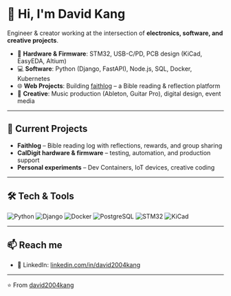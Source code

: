 # 👋 Hi, I'm David Kang  

Engineer & creator working at the intersection of **electronics, software, and creative projects**.  

- 🔌 **Hardware & Firmware**: STM32, USB-C/PD, PCB design (KiCad, EasyEDA, Altium)  
- 💻 **Software**: Python (Django, FastAPI), Node.js, SQL, Docker, Kubernetes  
- 🌐 **Web Projects**: Building [faithlog](https://godwithus.church) – a Bible reading & reflection platform  
- 🎵 **Creative**: Music production (Ableton, Guitar Pro), digital design, event media  

---

## 🚀 Current Projects
- **Faithlog** – Bible reading log with reflections, rewards, and group sharing  
- **CalDigit hardware & firmware** – testing, automation, and production support  
- **Personal experiments** – Dev Containers, IoT devices, creative coding  

---

## 🛠 Tech & Tools
![Python](https://img.shields.io/badge/Python-3776AB?style=for-the-badge&logo=python&logoColor=white)
![Django](https://img.shields.io/badge/Django-092E20?style=for-the-badge&logo=django&logoColor=white)
![Docker](https://img.shields.io/badge/Docker-2496ED?style=for-the-badge&logo=docker&logoColor=white)
![PostgreSQL](https://img.shields.io/badge/Postgres-336791?style=for-the-badge&logo=postgresql&logoColor=white)
![STM32](https://img.shields.io/badge/STM32-03234B?style=for-the-badge&logo=stmicroelectronics&logoColor=white)
![KiCad](https://img.shields.io/badge/KiCad-314CB0?style=for-the-badge&logo=kicad&logoColor=white)

---

## 📫 Reach me
- 💼 LinkedIn: [linkedin.com/in/david2004kang](https://www.linkedin.com/in/david2004kang)  


---

⭐️ From [david2004kang](https://github.com/david2004kang)

